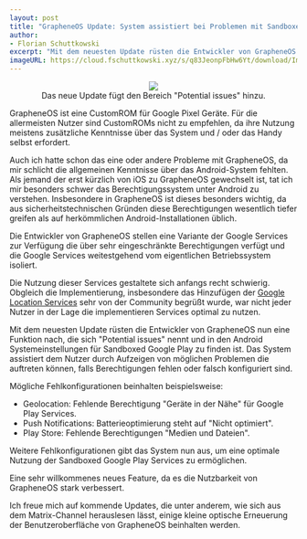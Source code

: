 ```yaml
---
layout: post
title: "GrapheneOS Update: System assistiert bei Problemen mit Sandboxed Google Play"
author:
- Florian Schuttkowski
excerpt: "Mit dem neuesten Update rüsten die Entwickler von GrapheneOS nun eine Funktion nach, die sich Potential issues nennt und in den Android Systemeinstellungen für Sandboxed Google Play zu finden ist. Das System assistiert dem Nutzer durch Aufzeigen von möglichen Problemen die auftreten können, falls Berechtigungen fehlen oder falsch konfiguriert sind."
imageURL: https://cloud.fschuttkowski.xyz/s/q83JeonpFbHw6Yt/download/Imagepipe_2.jpg
---
```


<div class="floating-image-left" align="center">
<figure>
    <img src="https://cloud.fschuttkowski.xyz/s/kJYoTQYGBHTbR4F/download/Imagepipe_1.jpg" >
    <figcaption>Das neue Update fügt den Bereich "Potential issues" hinzu.</figcaption>
</figure>
</div>

GrapheneOS ist eine CustomROM für Google Pixel Geräte. Für die allermeisten Nutzer sind CustomROMs nicht zu empfehlen, da ihre Nutzung meistens zusätzliche Kenntnisse über das System und / oder das Handy selbst erfordert.

Auch ich hatte schon das eine oder andere Probleme mit GrapheneOS, da mir schlicht die allgemeinen Kenntnisse über das Android-System fehlten. Als jemand der erst kürzlich von iOS zu GrapheneOS gewechselt ist, tat ich mir besonders schwer das Berechtigungssystem unter Android zu verstehen. Insbesondere in GrapheneOS ist dieses besonders wichtig, da aus sicherheitstechnischen Gründen diese Berechtigungen wesentlich tiefer greifen als auf herkömmlichen Android-Installationen üblich.

Die Entwickler von GrapheneOS stellen eine Variante der Google Services zur Verfügung die über sehr eingeschränkte Berechtigungen verfügt und die Google Services weitestgehend vom eigentlichen Betriebssystem isoliert.

Die Nutzung dieser Services gestaltete sich anfangs recht schwierig. Obgleich die Implementierung, insbesondere das Hinzufügen der [Google Location Services](https://derflo.io/blog/2022/update-graphene-os-sandboxed-googleplay-services/) sehr von der Community begrüßt wurde, war nicht jeder Nutzer in der Lage die implementieren Services optimal zu nutzen. 

Mit dem neuesten Update rüsten die Entwickler von GrapheneOS nun eine Funktion nach, die sich "Potential issues" nennt und in den Android Systemeinstellungen für Sandboxed Google Play zu finden ist. Das System assistiert dem Nutzer durch Aufzeigen von möglichen Problemen die auftreten können, falls Berechtigungen fehlen oder falsch konfiguriert sind.

Mögliche Fehlkonfigurationen beinhalten beispielsweise:

- Geolocation: Fehlende Berechtigung "Geräte in der Nähe" für Google Play Services.
- Push Notifications: Batterieoptimierung steht auf "Nicht optimiert".
- Play Store: Fehlende Berechtigungen "Medien und Dateien".

Weitere Fehlkonfigurationen gibt das System nun aus, um eine optimale Nutzung der Sandboxed Google Play Services zu ermöglichen.

Eine sehr willkommenes neues Feature, da es die Nutzbarkeit von GrapheneOS stark verbessert.

Ich freue mich auf kommende Updates, die unter anderem, wie sich aus dem Matrix-Channel herauslesen lässt, einige kleine optische Erneuerung der Benutzeroberfläche von GrapheneOS beinhalten werden.